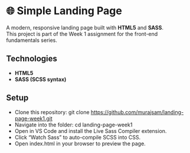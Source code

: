 # 🌐 Simple Landing Page

A modern, responsive landing page built with **HTML5** and **SASS**.  
This project is part of the Week 1 assignment for the front-end fundamentals series.

## Technologies

- **HTML5**
- **SASS (SCSS syntax)**

## Setup

- Clone this repository: git clone https://github.com/murajsam/landing-page-week1.git
- Navigate into the folder: cd landing-page-week1
- Open in VS Code and install the Live Sass Compiler extension.
- Click “Watch Sass” to auto-compile SCSS into CSS.
- Open index.html in your browser to preview the page.

